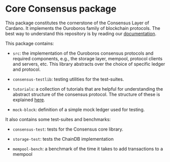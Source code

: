 # Core Consensus package

This package constitutes the cornerstone of the Consensus Layer of Cardano. It
implements the Ouroboros family of blockchain protocols. The best way to
understand this repository is by reading our
[documentation](https://ouroboros-consensus.cardano.intersectmbo.org/).

This package contains:

* `src`: the implementation of the Ouroboros consensus protocols and required
  components, e.g., the storage layer, mempool, protocol clients and servers,
  etc. This library abstracts over the choice of specific ledger and protocol.

* `consensus-testlib`: testing utilities for the test-suites.

* `tutorials`: a collection of tutorials that are helpful for understanding the
  abstract structure of the consensus protocol. The structure of these is
  explained [here](../docs/website/contents/for-developers/AbstractProtocol.md).

* `mock-block`: definition of a simple mock ledger used for testing.

It also contains some test-suites and benchmarks:

* `consensus-test`: tests for the Consensus core library.

* `storage-test`: tests the ChainDB implementation

* `mempool-bench`: a benchmark of the time it takes to add transactions to a mempool
